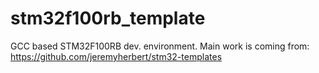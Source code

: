 stm32f100rb_template
====================

GCC based STM32F100RB dev. environment. Main work is coming from: https://github.com/jeremyherbert/stm32-templates
